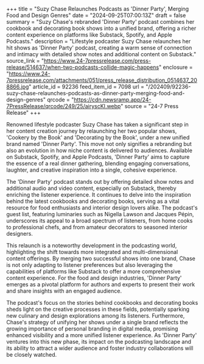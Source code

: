 +++
title = "Suzy Chase Relaunches Podcasts as 'Dinner Party', Merging Food and Design Genres"
date = "2024-09-25T07:00:13Z"
draft = false
summary = "Suzy Chase's rebranded 'Dinner Party' podcast combines her cookbook and decorating book shows into a unified brand, offering a richer content experience on platforms like Substack, Spotify, and Apple Podcasts."
description = "Lifestyle podcaster Suzy Chase relaunches her hit shows as 'Dinner Party' podcast, creating a warm sense of connection and intimacy with detailed show notes and additional content on Substack."
source_link = "https://www.24-7pressrelease.com/press-release/514637/when-two-podcasts-collide-magic-happens"
enclosure = "https://www.24-7pressrelease.com/attachments/051/press_release_distribution_0514637_208866.jpg"
article_id = 92236
feed_item_id = 7098
url = "/202409/92236-suzy-chase-relaunches-podcasts-as-dinner-party-merging-food-and-design-genres"
qrcode = "https://cdn.newsramp.app/24-7PressRelease/qrcode/249/25/airyscKI.webp"
source = "24-7 Press Release"
+++

<p>Renowned lifestyle podcaster Suzy Chase has taken a significant step in her content creation journey by relaunching her two popular shows, 'Cookery by the Book' and 'Decorating by the Book', under a new unified brand named 'Dinner Party'. This move not only signifies a rebranding but also an evolution in how niche content is delivered to audiences. Available on Substack, Spotify, and Apple Podcasts, 'Dinner Party' aims to capture the essence of a real dinner gathering, blending engaging conversations, laughter, and creative inspiration into a single, cohesive experience.</p><p>The 'Dinner Party' podcast stands out by offering detailed show notes and additional audio and video content, especially on Substack, thereby enriching the listener experience. It continues to delve into the inspiration behind the latest cookbooks and decorating books, serving as a vital resource for food enthusiasts and interior design lovers alike. The podcast's guest list, featuring luminaries such as Nigella Lawson and Jacques Pépin, underscores its appeal to a broad spectrum of listeners, from home cooks to professional chefs, and from amateur decorators to seasoned interior designers.</p><p>This relaunch is a noteworthy development in the podcasting world, highlighting the shift towards more integrated and multi-dimensional content offerings. By merging two successful shows into one brand, Chase is not only adapting to listener preferences but also leveraging the capabilities of platforms like Substack to offer a more comprehensive content experience. For the food and design industries, 'Dinner Party' emerges as a pivotal platform for authors and experts to present their work and share insights with an engaged audience.</p><p>The podcast's focus on the stories behind cookbooks and decorating books sheds light on the creative processes in these fields, potentially sparking new culinary and design explorations among its listeners. Furthermore, Chase's strategy of unifying her shows under a single brand reflects the growing importance of personal branding in digital media, promising enhanced visibility and a more unified listener experience. As 'Dinner Party' ventures into this new phase, its impact on the podcasting landscape and its ability to attract a wider audience and foster industry collaborations will be closely watched.</p>